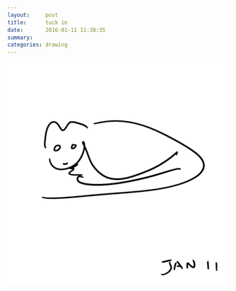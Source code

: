```yaml
---
layout:     post
title:      tuck in
date:       2016-01-11 11:38:35
summary:    
categories: drawing
---
```

![tuck in](/images/diary/tuck-in.png "raining nose")
